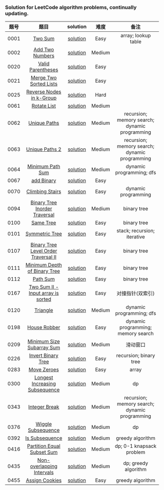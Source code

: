 ### Solution for LeetCode algorithm problems, continually updating.

|题号|题目|solution|难度|备注|
|:---:|:---:|:---:|:---:|:---:|
|0001|[Two Sum](https://leetcode.com/problems/two-sum/)|[solution](0001_two_sum/readme.md)|Easy|array; lookup table|
|0002|[Add Two Numbers](https://leetcode.com/problems/add-two-numbers/)|[solution](0002_add_two_numbers/README.md)|Medium||
|0020|[Valid Parentheses](https://leetcode.com/problems/valid-parentheses/)|[solution](0020_valid_parentheses/readme.md)|Easy||
|0021|[Merge Two Sorted Lists](https://leetcode.com/problems/merge-two-sorted-lists/)|[solution](0021_merge_two_sorted_lists/README.md)|Easy||
|0025|[Reverse Nodes in k-Group](https://leetcode.com/problems/reverse-nodes-in-k-group/)|[solution](./0025_reverse_nodes_in_k_group/README.md)|Hard||
|0061|[Rotate List](https://leetcode.com/problems/rotate-list/)|[solution](./0061_rotate_list/README.md)|Medium||
|0062|[Unique Paths](https://leetcode.com/problems/unique-paths/)|[solution](./0062_unique_paths/readme.md)|Medium|recursion; memory search; dynamic programming|
|0063|[Unique Paths 2](https://leetcode.com/problems/unique-paths-ii/)|[solution](./0063_unique_paths_2/readme.md)|Medium|recursion; memory search; dynamic programming|
|0064|[Minimum Path Sum](https://leetcode.com/problems/minimum-path-sum/)|[solution](./0064_minimum_path_sum/readme.md)|Medium|dynamic programming; dfs|
|0067|[add Binary](https://leetcode.com/problems/add-binary/)|[solution](./0067_add_binary/README.md)|Easy||
|0070|[Climbing Stairs](https://leetcode.com/problems/climbing-stairs/)|[solution](./0070_climbing_stairs/readme.md)|Easy|dynamic programming|
|0094|[Binary Tree Inorder Traversal](https://leetcode.com/problems/binary-tree-inorder-traversal/)|[solution](./0094_binary_tree_inorder_traversal/readme.md)|Medium|binary tree|
|0100|[Same Tree](https://leetcode.com/problems/same-tree/)|[solution](./0100_same_tree/readme.md)|Easy|binary tree|
|0101|[Symmetric Tree](https://leetcode.com/problems/symmetric-tree/)|[solution](./0101_symmetric_tree/readme.md)|Easy|stack; recursion; iterative|
|0107|[Binary Tree Level Order Traversal II](https://leetcode.com/problems/binary-tree-level-order-traversal-ii/)|[solution](./0107_binary_tree_level_order_traversal_2/readme.md)|Easy|binary tree|
|0111|[Minimum Depth of Binary Tree](https://leetcode.com/problems/minimum-depth-of-binary-tree/)|[solution](./0111_minimum_depth_of_binary_tree/readme.md)|Easy|binary tree|
|0112|[Path Sum](https://leetcode.com/problems/path-sum/)|[solution](./0112_path_sum/readme.md)|Easy|binary tree|
|0167|[Two Sum II - Input array is sorted](https://leetcode.com/problems/two-sum-ii-input-array-is-sorted/)|[solution](./0167_two_sum2/readme.md)|Easy|对撞指针(双索引)|
|0120|[Triangle](https://leetcode.com/problems/triangle/)|[solution](./0120_triangle/readme.md)|Medium|dynamic programming; dfs|
|0198|[House Robber](https://leetcode.com/problems/house-robber/)|[solution](./0198_house_robber/readme.md)|Easy|dynamic programming; memory search|
|0209|[Minimum Size Subarray Sum](https://leetcode.com/problems/minimum-size-subarray-sum/)|[solution](./0209_minimum_size_subarray_sum/readme.md)|Medium|滑动窗口|
|0226|[Invert Binary Tree](https://leetcode.com/problems/invert-binary-tree/)|[solution](./0226_invert_binary_tree/readme.md)|Easy|recursion; binary tree|
|0283|[Move Zeroes](https://leetcode.com/problems/move-zeroes/)|[solution](./0283_move_zeroes/readme.md)|Easy|array|
|0300|[Longest Increasing Subsequence](https://leetcode.com/problems/longest-increasing-subsequence/)|[solution](./0300_longest_increasing_subsequence/readme.md)|Medium|dp|
|0343|[Integer Break](https://leetcode.com/problems/integer-break/)|[solution](./0343_integer_break/readme.md)|Medium|recursion; memory search; dynamic programming|
|0376|[Wiggle Subsequence](https://leetcode.com/problems/wiggle-subsequence/submissions/)|[solution](./0376_wiggle_subsequence/readme.md)|Medium|dp|
|0392|[Is Subsequence](https://leetcode.com/problems/is-subsequence/)|[solution](./0392_is_subsequence/readme.md)|Medium|greedy algorithm|
|0416|[Partition Equal Subset Sum](https://leetcode.com/problems/partition-equal-subset-sum/)|[solution](./0416_partition_equal_subset_sum/readme.md)|Medium|dp; 0-1 knapsack problem|
|0435|[Non-overlapping Intervals](https://leetcode.com/problems/non-overlapping-intervals/)|[solution](./0435_non_overlapping_intervals/readme.md)|Medium|dp; greedy algorithm|
|0455|[Assign Cookies](https://leetcode.com/problems/assign-cookies/)|[solution](./0455_assign_cookies/readme.md)|Easy|greedy algorithm|
